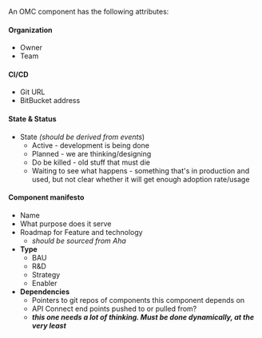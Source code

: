 An OMC component has the following attributes:
#### Organization
- Owner
- Team
#### CI/CD
- Git URL
 - BitBucket address
#### State & Status
 - State *(should be derived from events*)
	 - Active - development is being done
	 - Planned - we are thinking/designing 
	 - Do be killed - old stuff that must die
	 - Waiting to see what happens - something that's in production and used, but not clear whether it will get enough adoption rate/usage
#### Component manifesto
 - Name
 - What purpose does it serve
 - 	Roadmap for Feature and technology
	 - *should be sourced from Aha* 
 - **Type**
	 - BAU
	 - R&D
	 - Strategy
	 - Enabler
 - **Dependencies**
	 - Pointers to git repos of components this component depends on
	 - API Connect end points pushed to or pulled from?
	 - ***this one needs a lot of thinking.  Must be done dynamically, at the very least***
<!--stackedit_data:
eyJoaXN0b3J5IjpbMzA1MjA4MDE2LC01MDgxNjYzMTAsLTExOD
Q4NzE4MzEsMTQzNjA1MTQzMywzMDU0OTcxOTAsLTEyMjUzODE3
MSw4MDM4MjkxNTldfQ==
-->